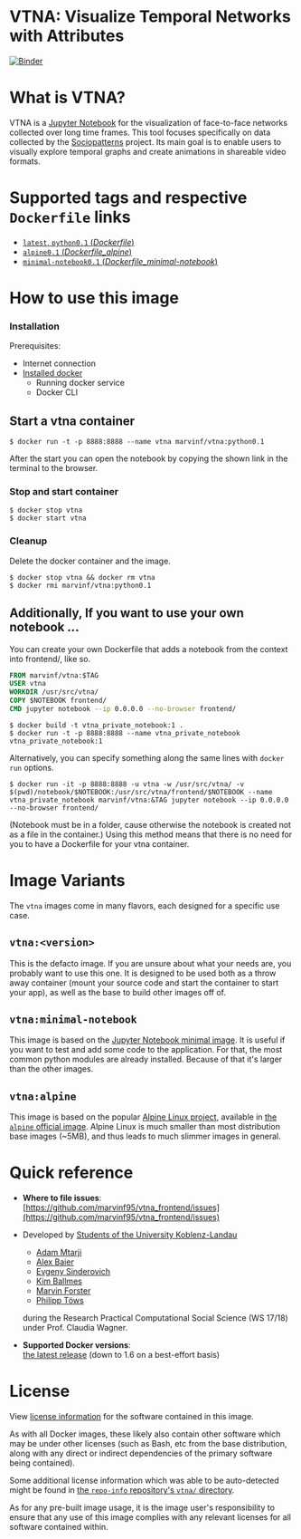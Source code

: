 # VTNA: Visualize Temporal Networks with Attributes
[![Binder](https://mybinder.org/badge.svg)](https://mybinder.org/v2/gh/marvinf95/vtna_frontend/master?filepath=frontend%2Fvtna.ipynb)

# What is VTNA?
VTNA  is a [Jupyter Notebook](https://jupyter.org/) for the visualization of face-to-face networks collected over long time frames. 
This tool focuses specifically on data collected by the [Sociopatterns](http://www.sociopatterns.org/) project.
Its main goal is to enable users to visually explore temporal graphs and create animations in shareable video formats.

# Supported tags and respective `Dockerfile` links
-	[`latest`, `python0.1` (*Dockerfile*)](https://github.com/marvinf95/vtna_frontend/blob/master/Dockerfile)
-	[`alpine0.1` (*Dockerfile_alpine*)](https://github.com/marvinf95/vtna_frontend/blob/master/Dockerfile_alpine)
-	[`minimal-notebook0.1` (*Dockerfile_minimal-notebook*)](https://github.com/marvinf95/vtna_frontend/blob/master/Dockerfile_minimal-notebook)

# How to use this image

### Installation
Prerequisites:
* Internet connection
* [Installed docker](https://docs.docker.com/engine/installation/)
  * Running docker service
  * Docker CLI

## Start a vtna container
```console
$ docker run -t -p 8888:8888 --name vtna marvinf/vtna:python0.1
```
After the start you can open the notebook by copying the shown link in the terminal to the browser.

### Stop and start container
```console
$ docker stop vtna
$ docker start vtna
```

### Cleanup
Delete the docker container and the image.
```console
$ docker stop vtna && docker rm vtna
$ docker rmi marvinf/vtna:python0.1
```

## Additionally, If you want to use your own notebook ...
You can create your own Dockerfile that adds a notebook from the context into frontend/, like so.
```dockerfile
FROM marvinf/vtna:$TAG
USER vtna
WORKDIR /usr/src/vtna/
COPY $NOTEBOOK frontend/
CMD jupyter notebook --ip 0.0.0.0 --no-browser frontend/
```
```console
$ docker build -t vtna_private_notebook:1 .
$ docker run -t -p 8888:8888 --name vtna_private_notebook vtna_private_notebook:1
```

Alternatively, you can specify something along the same lines with `docker run` options.
```console
$ docker run -it -p 8888:8888 -u vtna -w /usr/src/vtna/ -v $(pwd)/notebook/$NOTEBOOK:/usr/src/vtna/frontend/$NOTEBOOK --name vtna_private_notebook marvinf/vtna:&TAG jupyter notebook --ip 0.0.0.0 --no-browser frontend/
```
(Notebook must be in a folder, cause otherwise the notebook is created not as a file in the container.)
Using this method means that there is no need for you to have a Dockerfile for your vtna container.

# Image Variants
The `vtna` images come in many flavors, each designed for a specific use case.

## `vtna:<version>`
This is the defacto image. If you are unsure about what your needs are, you probably want to use this one. It is designed to be used both as a throw away container (mount your source code and start the container to start your app), as well as the base to build other images off of.

## `vtna:minimal-notebook`
This image is based on the [Jupyter Notebook minimal image](https://hub.docker.com/r/jupyter/minimal-notebook/). It is useful if you want to test and add some code to the application. For that, the most common python modules are already installed. Because of that it's larger than the other images.

## `vtna:alpine`
This image is based on the popular [Alpine Linux project](http://alpinelinux.org), available in [the `alpine` official image](https://hub.docker.com/_/alpine). Alpine Linux is much smaller than most distribution base images (~5MB), and thus leads to much slimmer images in general.

# Quick reference
-	**Where to file issues**:  
	[https://github.com/marvinf95/vtna_frontend/issues](https://github.com/marvinf95/vtna_frontend/issues)

-	Developed by [Students of the University Koblenz-Landau](https://www.uni-koblenz-landau.de)
    - [Adam Mtarji](https://github.com/Lerixu)
    - [Alex Baier](https://github.com/AlexBaier)
    - [Evgeny Sinderovich](https://github.com/evsinderovich)
    - [Kim Ballmes](https://github.com/KiMaBa)
    - [Marvin Forster](https://github.com/marvinf95)
    - [Philipp Töws](https://github.com/ptoews)

    during the Research Practical Computational Social Science (WS 17/18) under Prof. Claudia Wagner.

-	**Supported Docker versions**:  
	[the latest release](https://github.com/docker/docker-ce/releases/latest) (down to 1.6 on a best-effort basis)

# License
View [license information](https://github.com/marvinf95/vtna_frontend/blob/master/LICENSE) for the software contained in this image.

As with all Docker images, these likely also contain other software which may be under other licenses (such as Bash, etc from the base distribution, along with any direct or indirect dependencies of the primary software being contained).

Some additional license information which was able to be auto-detected might be found in [the `repo-info` repository's `vtna/` directory](https://github.com/marvinf95/vtna_frontend/blob/master/LICENSE).

As for any pre-built image usage, it is the image user's responsibility to ensure that any use of this image complies with any relevant licenses for all software contained within.
